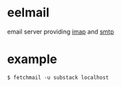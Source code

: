 # eelmail

email server providing [imap](http://www.faqs.org/rfcs/rfc3501.html)
and [smtp](http://www.faqs.org/rfcs/rfc821.html)

# example

```
$ fetchmail -u substack localhost
```

